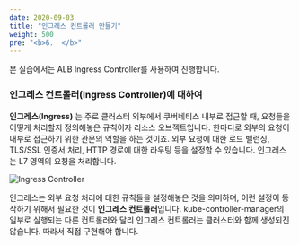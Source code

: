 ```yaml
---
date: 2020-09-03
title: "인그레스 컨트롤러 만들기"
weight: 500
pre: "<b>6.  </b>"
---
```


본 실습에서는 ALB Ingress Controller를 사용하여 진행합니다. 

### 인그레스 컨트롤러(Ingress Controller)에 대하여

**인그레스(Ingress)** 는 주로 클러스터 외부에서 쿠버네티스 내부로 접근할 때, 요청들을 어떻게 처리할지 정의해놓은 규칙이자 리소스 오브젝트입니다. 한마디로 외부의 요청이 내부로 접근하기 위한 관문의 역할을 하는 것이죠. 외부 요청에 대한 로드 밸런싱, TLS/SSL 인증서 처리, HTTP 경로에 대한 라우팅 등을 설정할 수 있습니다. 인그레스는 L7 영역의 요청을 처리합니다. 

![Ingress Controller](/images/ingress_controller_launch/ingress-controller.svg)

인그레스는 외부 요청 처리에 대한 규칙들을 설정해놓은 것을 의미하며, 이런 설정이 동작하기 위해서 필요한 것이 **인그레스 컨트롤러**입니다. kube-controller-manager의 일부로 실행되는 다른 컨트롤러와 달리 인그레스 컨트롤러는 클러스터와 함께 생성되진 않습니다. 따라서 직접 구현해야 합니다.